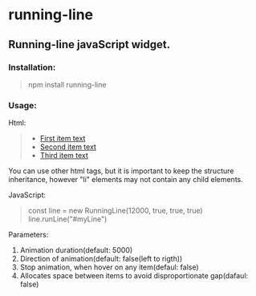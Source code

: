 # running-line


## Running-line javaScript widget.

### Installation:

> npm install running-line

### Usage:

Html:

> <div id="myLine">
>   <div>
>     <ul>
>       <li>
>         <a href="#">First item text</a>
>       </li>
>       <li>
>         <a href="#">Second item text</a>
>       </li>
>       <li>
>         <a href="#">Third item text</a>
>       </li>
>     </ul>
>   </div>
> </div>   


You can use other html tags, but it is important to keep the structure inheritance, however "li" elements may not contain any child elements.

JavaScript:


> const line = new RunningLine(12000, true, true, true)
> line.runLine("#myLine")


Parameters:

1. Animation duration(default: 5000)
2. Direction of animation(default: false(left to rigth))
3. Stop animation, when hover on any item(defaul: false)
4. Allocates space between items to avoid disproportionate gap(dafaul: false)


